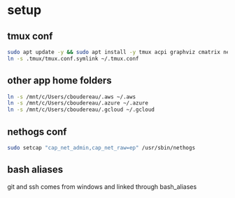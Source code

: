 # setup

## tmux conf
```bash
sudo apt update -y && sudo apt install -y tmux acpi graphviz cmatrix nethogs
ln -s .tmux/tmux.conf.symlink ~/.tmux.conf
```

## other app home folders
```bash
ln -s /mnt/c/Users/cboudereau/.aws ~/.aws
ln -s /mnt/c/Users/cboudereau/.azure ~/.azure
ln -s /mnt/c/Users/cboudereau/.gcloud ~/.gcloud
```

## nethogs conf
```bash
sudo setcap "cap_net_admin,cap_net_raw=ep" /usr/sbin/nethogs
```

## bash aliases
git and ssh comes from windows and linked through bash_aliases
